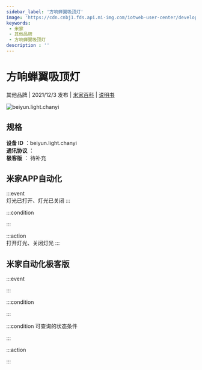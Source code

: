 ```yaml
---
sidebar_label: '方响蝉翼吸顶灯'
image: 'https://cdn.cnbj1.fds.api.mi-img.com/iotweb-user-center/developer_1679047958922UUUpfqZ4.png?GalaxyAccessKeyId=AKVGLQWBOVIRQ3XLEW&Expires=9223372036854775807&Signature=qEVRuGFi+afswQDTi3mZekCsV7U='
keywords: 
 - 米家
 - 其他品牌
 - 方响蝉翼吸顶灯
description : ''
---
```

# 方响蝉翼吸顶灯

其他品牌 | 2021/12/3 发布 | [米家百科](https://home.mi.com/webapp/content/baike/product/index.html?model=beiyun.light.chanyi) | [说明书](https://home.mi.com/views/introduction.html?model=beiyun.light.chanyi&region=cn)

![beiyun.light.chanyi](https://cdn.cnbj1.fds.api.mi-img.com/iotweb-user-center/developer_1679047958922UUUpfqZ4.png?GalaxyAccessKeyId=AKVGLQWBOVIRQ3XLEW&Expires=9223372036854775807&Signature=qEVRuGFi+afswQDTi3mZekCsV7U=)

## 规格  
> 
**设备 ID** ：beiyun.light.chanyi  
**通讯协议** ：  
**极客版**  ： 待补充 


## 米家APP自动化  

:::event  
灯光已打开、灯光已关闭
:::

:::condition  

:::

:::action   
打开灯光、关闭灯光
:::

## 米家自动化极客版  

:::event  

:::

:::condition  

:::

:::condition 可查询的状态条件  

:::

:::action  

:::

        
